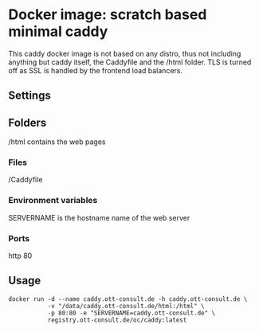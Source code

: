 # Docker image: scratch based minimal caddy
This caddy docker image is not based on any distro, thus not including
anything but caddy itself, the Caddyfile and the /html folder. TLS is
turned off as SSL is handled by the frontend load balancers.

## Settings
## Folders
/html contains the web pages

### Files
/Caddyfile 

### Environment variables
SERVERNAME is the hostname name of the web server

### Ports
http 80

## Usage

    docker run -d --name caddy.ott-consult.de -h caddy.ott-consult.de \
               -v "/data/caddy.ott-consult.de/html:/html" \
               -p 80:80 -e "SERVERNAME=caddy.ott-consult.de" \
               registry.ott-consult.de/oc/caddy:latest

